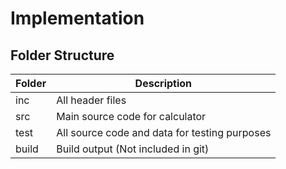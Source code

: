 # Implementation

## Folder Structure



| Folder | Description |
| ------ | ------ |
| inc | All header files |
| src | Main source code for calculator |
| test | All source code and data for testing purposes |
| build | Build output (Not included in git) |
